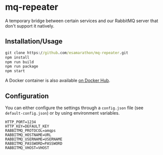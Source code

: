 # mq-repeater

A temporary bridge between certain services and our RabbitMQ server that don't support it natively.

## Installation/Usage

```cmd
git clone https://github.com/esamarathon/mq-repeater.git
npm install
npm run build
npm run package
npm start
```

A Docker container is also available [on Docker Hub](https://hub.docker.com/r/esamarathon/mq-repeater).

## Configuration

You can either configure the settings through a `config.json` file (see `default-config.json`) or by using environment variables.

```
HTTP_PORT=1234
HTTP_KEY=DEFAULT_KEY
RABBITMQ_PROTOCOL=amqps
RABBITMQ_HOSTNAME=URL
RABBITMQ_USERNAME=USERNAME
RABBITMQ_PASSWORD=PASSWORD
RABBITMQ_VHOST=VHOST
```
